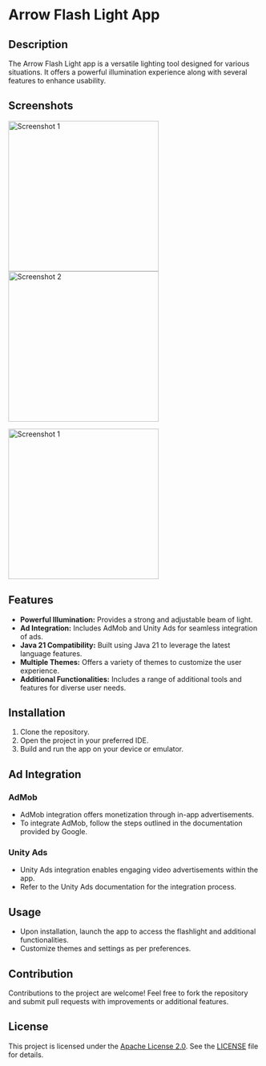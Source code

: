 # Arrow Flash Light App

## Description
The Arrow Flash Light app is a versatile lighting tool designed for various situations. It offers a powerful illumination experience along with several features to enhance usability.

## Screenshots

<img src="https://github.com/samyak2403/Flashlight-ORG/assets/126759819/bbd4830b-d9d6-4383-ae32-1a8211a90be1" alt="Screenshot 1" width="300"/> <img src="https://github.com/samyak2403/Flashlight-ORG/assets/126759819/3b55b131-8396-43e4-aa9e-b20fe7bd7af2" alt="Screenshot 2" width="300"/>

<img src="https://github.com/samyak2403/Flashlight-ORG/assets/126759819/abe7323e-1dc6-4c26-8a97-41d061389deb" alt="Screenshot 1" width="300"/>






## Features
- **Powerful Illumination:** Provides a strong and adjustable beam of light.
- **Ad Integration:** Includes AdMob and Unity Ads for seamless integration of ads.
- **Java 21 Compatibility:** Built using Java 21 to leverage the latest language features.
- **Multiple Themes:** Offers a variety of themes to customize the user experience.
- **Additional Functionalities:** Includes a range of additional tools and features for diverse user needs.

## Installation
1. Clone the repository.
2. Open the project in your preferred IDE.
3. Build and run the app on your device or emulator.

## Ad Integration
### AdMob
- AdMob integration offers monetization through in-app advertisements. 
- To integrate AdMob, follow the steps outlined in the documentation provided by Google.

### Unity Ads
- Unity Ads integration enables engaging video advertisements within the app.
- Refer to the Unity Ads documentation for the integration process.

## Usage
- Upon installation, launch the app to access the flashlight and additional functionalities.
- Customize themes and settings as per preferences.

## Contribution
Contributions to the project are welcome! Feel free to fork the repository and submit pull requests with improvements or additional features.

## License
This project is licensed under the [Apache License 2.0](https://www.apache.org/licenses/LICENSE-2.0). See the [LICENSE]([link](https://github.com/samyak2403/Flashlight-ORG/blob/master/LICENSE)https://github.com/samyak2403/Flashlight-ORG/blob/master/LICENSE) file for details.

